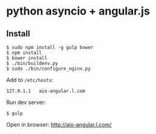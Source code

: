 python asyncio + angular.js
===========================

Install
-------
    $ sudo npm install -g gulp bower
    $ npm install
    $ bower install
    $ ./bin/buildenv.py
    $ sudo ./bin/configure_nginx.py

Add to `/etc/hosts`:

    127.0.1.1   aio-angular.l.com

Run dev server:

    $ gulp

Open in browser: <http://aio-angular.l.com/>

